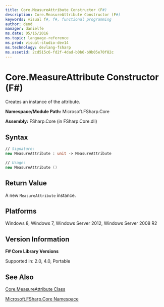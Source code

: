 ```yaml
---
title: Core.MeasureAttribute Constructor (F#)
description: Core.MeasureAttribute Constructor (F#)
keywords: visual f#, f#, functional programming
author: dend
manager: danielfe
ms.date: 05/16/2016
ms.topic: language-reference
ms.prod: visual-studio-dev14
ms.technology: devlang-fsharp
ms.assetid: 2cd515c6-fd2f-4dad-b0b6-b9b05e70f82c 
---
```


# Core.MeasureAttribute Constructor (F#)

Creates an instance of the attribute.

**Namespace/Module Path:** Microsoft.FSharp.Core

**Assembly:** FSharp.Core (in FSharp.Core.dll)


## Syntax

```fsharp
// Signature:
new MeasureAttribute : unit -> MeasureAttribute

// Usage:
new MeasureAttribute ()
```

## Return Value

A new `MeasureAttribute` instance.

## Platforms
Windows 8, Windows 7, Windows Server 2012, Windows Server 2008 R2

## Version Information
**F# Core Library Versions**

Supported in: 2.0, 4.0, Portable

## See Also
[Core.MeasureAttribute Class](Core.MeasureAttribute-Class-%5BFSharp%5D.md)

[Microsoft.FSharp.Core Namespace](Microsoft.FSharp.Core-Namespace-%5BFSharp%5D.md)